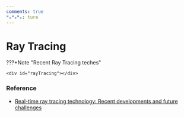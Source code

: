 ```yaml
---
comments: true
ᴴₒᴴₒᴴₒ: ture
---
```


# **Ray Tracing**

???+Note "Recent Ray Tracing teches"
  
    <div id="rayTracing"></div>


### **Reference**

- [Real-time ray tracing technology: Recent developments and future challenges](https://github.com/QianMo/Game-Programmer-Study-Notes/tree/master/Content/%E5%AE%9E%E6%97%B6%E5%85%89%E7%BA%BF%E8%BF%BD%E8%B8%AA%E6%8A%80%E6%9C%AF%EF%BC%9A%E4%B8%9A%E7%95%8C%E5%8F%91%E5%B1%95%E8%BF%91%E5%86%B5%E4%B8%8E%E6%9C%AA%E6%9D%A5%E6%8C%91%E6%88%98)